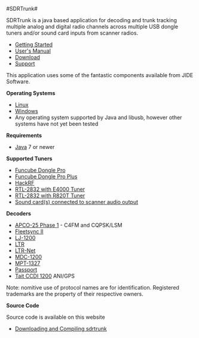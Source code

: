 #SDRTrunk#

SDRTrunk is a java based application for decoding and trunk tracking multiple analog and digital radio channels across multiple USB dongle tuners and/or sound card inputs from scanner radios.

* [Getting Started](GettingStarted)
* [User's Manual](UserManual)
* [Download](https://drive.google.com/folderview?id=0B7BHsssXUq8eOHBTNndCczZTd0k&usp=sharing)
* [Support](https://groups.google.com/forum/#!forum/sdrtrunk)

This application uses some of the fantastic components available from JIDE Software.

**Operating Systems**

* [Linux](SetupLinux)
* [Windows](SetupWindows)
* Any operating system supported by Java and libusb, however other systems have not yet been tested 

**Requirements**

* [Java](http://www.oracle.com/technetwork/java/javase/downloads/index-jsp-138363.html) 7 or newer

**Supported Tuners**

* [Funcube Dongle Pro](FuncubeDonglePro.md)
* [Funcube Dongle Pro Plus](FuncubeDongleProPlus.md)
* [HackRF](HackRF.md)
* [RTL-2832 with E4000 Tuner](E4000.md)
* [RTL-2832 with R820T Tuner](R820T.md)
* [Sound card(s) connected to scanner audio output](SoundCard.md) 

**Decoders**

* [APCO-25 Phase 1](P25Phase1.md) - C4FM and CQPSK/LSM
* [Fleetsync II](Fleetsync2.md)
* [LJ-1200](LJ1200.md)
* [LTR](LTR.md)
* [LTR-Net](LTRNet.md)
* [MDC-1200](MDC1200.md)
* [MPT-1327](MPT1327.md)
* [Passport](Passport.md)
* [Tait CCDI 1200](Tait1200.md) ANI/GPS 

Note: nomitive use of protocol names are for identification. Registered trademarks are the property of their respective owners.

**Source Code**

Source code is available on this website

* [Downloading and Compiling sdrtrunk](Building.md) 